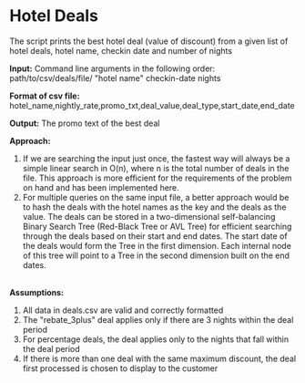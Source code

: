 # Hotel Deals

The script prints the best hotel deal (value of discount) from a given list of hotel deals, hotel name, checkin date and number of nights<br/>

<b>Input:</b> Command line arguments in the following order: path/to/csv/deals/file/ "hotel name" checkin-date nights<br/>

<b>Format of csv file:</b> hotel_name,nightly_rate,promo_txt,deal_value,deal_type,start_date,end_date<br/>

<b>Output:</b> The promo text of the best deal<br/>

<b>Approach:</b><br/>
<ol>
<li>If we are searching the input just once, the fastest way will always be a simple linear search in O(n), where n is the total number of deals in the file. This approach is more efficient for the requirements of the problem on hand and has been implemented here.</li>

<li>For multiple queries on the same input file, a better approach would be to hash the deals with the hotel names as the key and the deals as the value. The deals can be stored in a two-dimensional self-balancing Binary Search Tree (Red-Black Tree or AVL Tree) for efficient searching through the deals based on their start and end dates. The start date of the deals would form the Tree in the first dimension. Each internal node of this tree will point to a Tree in the second dimension built on the end dates.</li>
</ol>
<br/>
<b>Assumptions:</b></br/>
<ol>
<li>All data in deals.csv are valid and correctly formatted</li>
<li>The "rebate_3plus" deal applies only if there are 3 nights within the deal period</li>
<li>For percentage deals, the deal applies only to the nights that fall within the deal period</li>
<li>If there is more than one deal with the same maximum discount, the deal first processed is chosen to display to the customer</li>
</ol>

